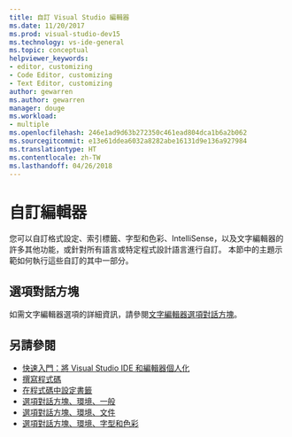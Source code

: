 ```yaml
---
title: 自訂 Visual Studio 編輯器
ms.date: 11/20/2017
ms.prod: visual-studio-dev15
ms.technology: vs-ide-general
ms.topic: conceptual
helpviewer_keywords:
- editor, customizing
- Code Editor, customizing
- Text Editor, customizing
author: gewarren
ms.author: gewarren
manager: douge
ms.workload:
- multiple
ms.openlocfilehash: 246e1ad9d63b272350c461ead804dca1b6a2b062
ms.sourcegitcommit: e13e61ddea6032a8282abe16131d9e136a927984
ms.translationtype: HT
ms.contentlocale: zh-TW
ms.lasthandoff: 04/26/2018
---
```

# <a name="customize-the-editor"></a>自訂編輯器

您可以自訂格式設定、索引標籤、字型和色彩、IntelliSense，以及文字編輯器的許多其他功能，或針對所有語言或特定程式設計語言進行自訂。 本節中的主題示範如何執行這些自訂的其中一部分。

## <a name="options-dialog-box"></a>選項對話方塊

如需文字編輯器選項的詳細資訊，請參閱[文字編輯器選項對話方塊](../ide/reference/text-editor-options-dialog-box.md)。

## <a name="see-also"></a>另請參閱

- [快速入門：將 Visual Studio IDE 和編輯器個人化](../ide/quickstart-personalize-the-ide.md)
- [撰寫程式碼](../ide/writing-code-in-the-code-and-text-editor.md)
- [在程式碼中設定書籤](../ide/setting-bookmarks-in-code.md)
- [選項對話方塊、環境、一般](../ide/reference/general-environment-options-dialog-box.md)
- [選項對話方塊、環境、文件](../ide/reference/documents-environment-options-dialog-box.md)
- [選項對話方塊、環境、字型和色彩](../ide/reference/fonts-and-colors-environment-options-dialog-box.md)